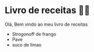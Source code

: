 # Livro de receitas :man_cook:

Olá, Bem vindo ao meu livro de receitas

-  Strogonoff de frango
-  Pave
-  suco de limao
